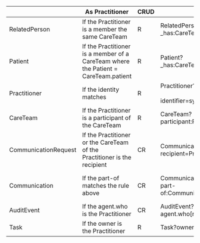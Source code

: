 |                      | As Practitioner                                                                    | CRUD | Read validation                                                                    | Create validation                                                                |
|----------------------|------------------------------------------------------------------------------------|------|------------------------------------------------------------------------------------|----------------------------------------------------------------------------------|
| RelatedPerson        | If the Practitioner is a member the same CareTeam                                  | R    | RelatedPerson?<br>_has:CareTeam:participant:participant=Practitioner/1             |                                                                                  |                   |
| Patient              | If the Practitioner is a member of a CareTeam where the Patient = CareTeam.patient | R    | Patient?<br>_has:CareTeam:patient:participant=Practitioner/1                       |                                                                                  |
| Practitioner         | If the identity matches                                                            | R    | Practitioner?<br><br>identifier=system\|user_id                                    |                                                                                  |
| CareTeam             | If the Practitioner is a participant of the CareTeam                               | R    | CareTeam?<br>participant:Practitioner=Practitioner/1                               |                                                                                  |
| CommunicationRequest | If the Practitioner or the CareTeam of the Practitioner is the recipient           | CR   | CommunicationRequest?<br>recipient=Practitioner/1,CareTeam/1                       | CommunicationRequest?requester=Practitioner/1                                    |
| Communication        | If the part-of matches the rule above                                              | CR   | Communication?<br>part-of:CommunicationRequest.recipient=Practitioner/1,CareTeam/1 | Communication?sender=Practitioner/1 AND Communication.recipient share a CareTeam |
| AuditEvent           | If the agent.who is the Practitioner                                               | CR   | AuditEvent?<br>agent.who[requester]=Practitioner/1                                 | AuditEvent?<br>agent.who[requester]=Practitioner/1                               |
| Task                 | If the owner is the Practitioner                                                   | R    | Task?owner=RelatedPerson/1                                                         |                                                                                  |
